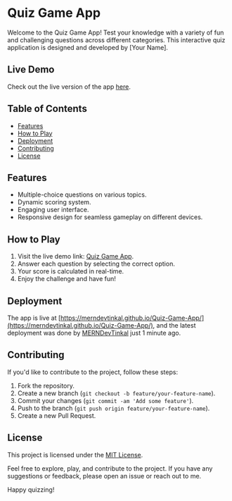 # Quiz Game App

Welcome to the Quiz Game App! Test your knowledge with a variety of fun and challenging questions across different categories. This interactive quiz application is designed and developed by [Your Name].

## Live Demo
Check out the live version of the app [here](https://merndevtinkal.github.io/Quiz-Game-App/).

## Table of Contents
- [Features](#features)
- [How to Play](#how-to-play)
- [Deployment](#deployment)
- [Contributing](#contributing)
- [License](#license)

## Features
- Multiple-choice questions on various topics.
- Dynamic scoring system.
- Engaging user interface.
- Responsive design for seamless gameplay on different devices.

## How to Play
1. Visit the live demo link: [Quiz Game App](https://merndevtinkal.github.io/Quiz-Game-App/).
2. Answer each question by selecting the correct option.
3. Your score is calculated in real-time.
4. Enjoy the challenge and have fun!

## Deployment
The app is live at [https://merndevtinkal.github.io/Quiz-Game-App/](https://merndevtinkal.github.io/Quiz-Game-App/), and the latest deployment was done by [MERNDevTinkal](https://github.com/MERNDevTinkal) just 1 minute ago.

## Contributing
If you'd like to contribute to the project, follow these steps:
1. Fork the repository.
2. Create a new branch (`git checkout -b feature/your-feature-name`).
3. Commit your changes (`git commit -am 'Add some feature'`).
4. Push to the branch (`git push origin feature/your-feature-name`).
5. Create a new Pull Request.

## License
This project is licensed under the [MIT License](LICENSE).

Feel free to explore, play, and contribute to the project. If you have any suggestions or feedback, please open an issue or reach out to me.

Happy quizzing!
